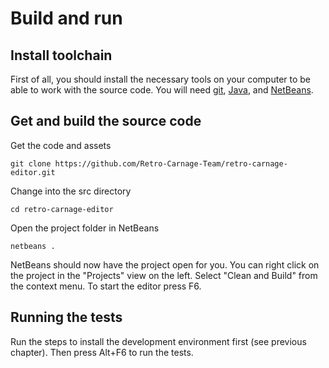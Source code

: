 # Build and run

## Install toolchain

First of all, you should install the necessary tools on your computer to be able to work with the source code. You will need [git](https://git-scm.com/), [Java](https://openjdk.org/), and [NetBeans](https://netbeans.apache.org). 

## Get and build the source code

Get the code and assets

`git clone https://github.com/Retro-Carnage-Team/retro-carnage-editor.git`  

Change into the src directory

`cd retro-carnage-editor`

Open the project folder in NetBeans

`netbeans .`

NetBeans should now have the project open for you. You can right click on the project in the "Projects" view on the left. Select "Clean and Build" from the context menu. To start the editor press F6.

## Running the tests

Run the steps to install the development environment first (see previous chapter). Then press Alt+F6 to run the tests.
